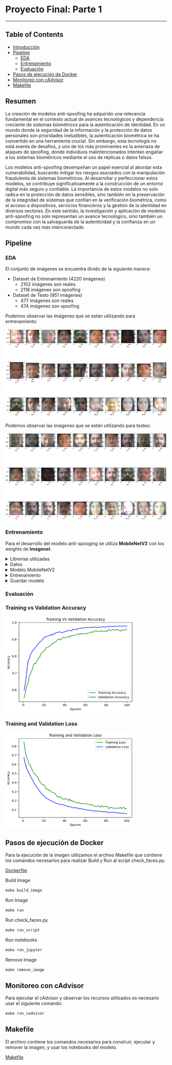 # Proyecto Final: Parte 1
---

## Table of Contents

- [Introducción](#introducción)
- [Pipeline](#pipeline)
    * [EDA](#eda)
    * [Entrenamiento](#entrenamiento)
    * [Evaluación](#evaluación)
- [Pasos de ejecución de Docker](#pasos-de-ejecución-de-docker)
- [Monitoreo con cAdvisor](#monitoreo-con-cadvisor)
- [Makefile](#makefile)

## Resumen
La creación de modelos anti-spoofing ha adquirido una relevancia fundamental en el contexto actual de avances tecnológicos y dependencia creciente de sistemas biométricos para la autenticación de identidad. En un mundo donde la seguridad de la información y la protección de datos personales son prioridades ineludibles, la autenticación biométrica se ha convertido en una herramienta crucial. Sin embargo, esta tecnología no está exenta de desafíos, y uno de los más prominentes es la amenaza de ataques de spoofing, donde individuos malintencionados intentan engañar a los sistemas biométricos mediante el uso de réplicas o datos falsos.

Los modelos anti-spoofing desempeñan un papel esencial al abordar esta vulnerabilidad, buscando mitigar los riesgos asociados con la manipulación fraudulenta de sistemas biométricos. Al desarrollar y perfeccionar estos modelos, se contribuye significativamente a la construcción de un entorno digital más seguro y confiable. La importancia de estos modelos no solo radica en la protección de datos sensibles, sino también en la preservación de la integridad de sistemas que confían en la verificación biométrica, como el acceso a dispositivos, servicios financieros y la gestión de la identidad en diversos sectores. En este sentido, la investigación y aplicación de modelos anti-spoofing no solo representan un avance tecnológico, sino también un compromiso con la salvaguarda de la autenticidad y la confianza en un mundo cada vez más interconectado.

## Pipeline
### EDA
El conjunto de imágenes se encuentra divido de la siguiente manera:
* Dataset de Entrenamiento (4220 imágenes)
    * 2102 imágenes son reales
    * 2118 imágenes son spoofing
* Dataset de Testo (951 imágenes)
    * 477 imágenes son reales 
    * 474 imágenes son spoofing

Podemos observar las imágenes que se están utilizando para entrenamiento:

![Descripción de la imagen](/img/training_img.png "Face Spoofing Detection")

Podemos observar las imágenes que se están utilizando para testeo:


![Descripción de la imagen](/img/Testing_img.png "Face Spoofing Detection")

### Entrenamiento
Para el desarrollo del modelo anti-spooging se utiliza **MobileNetV2** con los weights de **Imagenet**.

<details>
<summary>
Librerías utilizadas
</summary>

```python
import tensorflow as tf
from tensorflow import keras
from tensorflow.keras.layers import Dense,Dropout,Input,Flatten
from tensorflow.keras.models import Model
from tensorflow.keras import models
from tensorflow.keras.preprocessing.image import ImageDataGenerator
from tensorflow.keras.callbacks import ModelCheckpoint
from tensorflow.keras.applications.mobilenet_v2 import MobileNetV2
from tensorflow.keras.models import model_from_json
import json
import os
import matplotlib.pyplot as plt
```
</details>


<details>
<summary>
Datos
</summary>

```python
dataset_dir = 'dataset'
train_dir = 'dataset/train'
test_dir = 'dataset/test'

train_datagen = ImageDataGenerator(brightness_range=(0.8,1.2), rotation_range=30, width_shift_range=0.2,
                                    height_shift_range=0.2, fill_mode='nearest', shear_range=0.2, 
                                    zoom_range=0.3, rescale=1./255)
valid_datagen = ImageDataGenerator(rescale=1./255)

train_generator = train_datagen.flow_from_directory(train_dir,target_size=(160,160),color_mode='rgb',
                                                    class_mode='binary',batch_size=BATCH_SIZE,shuffle=True)
valid_generator = valid_datagen.flow_from_directory(test_dir,target_size=(160,160),color_mode='rgb',
                                                    class_mode='binary',batch_size=BATCH_SIZE)
```
</details>

<details>

<summary>
Modelo MobileNetV2
</summary>

```python
mobilenet = MobileNetV2(weights="imagenet",include_top=False,input_tensor=Input(shape=(160,160,3)))
mobilenet.trainable = False
output = Flatten()(mobilenet.output)
output = Dropout(0.3)(output)
output = Dense(units = 8,activation='relu')(output)
prediction = Dense(1,activation='sigmoid')(output)
model = Model(inputs = mobilenet.input,outputs = prediction)
```
</details>

<details>
<summary>
Entrenamiento
</summary>

```python
model.compile(
  loss='binary_crossentropy',
  optimizer=tf.keras.optimizers.Adam(
    learning_rate=0.000001,
    beta_1=0.9,
    beta_2=0.999,
    epsilon=1e-07
),
  metrics=['accuracy']
)

history = model.fit_generator(
    train_generator,
    steps_per_epoch = train_generator.samples // 25,
    validation_data = valid_generator, 
    validation_steps = valid_generator.samples // 25,
    epochs = 100,
    callbacks=[model_checkpoint],
    workers = 10)
```
</details>

<details>
<summary>
Guardar modelo
</summary>

```python
model_json = model.to_json()
with open("antispoofing_models/antispoofing_model.json", "w") as json_file:
    json_file.write(model_json)
```
</details>

### Evaluación

### Training vs Validation Accuracy

<img src="img/trainingvsvalidation.png"  width="400" height="300">

### Training and Validation Loss

<img src="img/trainingandvalidationLoss.png"  width="400" height="300">

## Pasos de ejecución de Docker

Para la ejecución de la imagen utilizamos el archivo Makefile que contiene los comandos necesarios para realizar Build y Run al script check_faces.py.

[Dockerfile](https://github.com/JohanTv/CloudComputing-ProyectoFinal/blob/main/Dockerfile)

Build Image
```Makefile
make build_image
```
Run Image
```Makefile
make run
```
Run check_faces.py
```Makefile
make run_script
```
Run notebooks
```Makefile
make run_jupyter
```
Remove Image
```Makefile
make remove_image
```
## Monitoreo con cAdvisor
Para ejecutar el cAdvisor y observar los recursos utilizados es necesario usar el siguiente comando:
```Makefile
make run_cadvisor
```


## Makefile
El archivo contiene los comandos necesarios para construir, ejecutar y remover la imagen, y usar los notebooks del modelo.

[Makefile](https://github.com/JohanTv/CloudComputing-ProyectoFinal/blob/main/Makefile)

